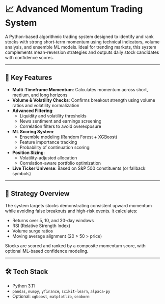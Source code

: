 # 📈 Advanced Momentum Trading System

A Python-based algorithmic trading system designed to identify and rank stocks with strong short-term momentum using technical indicators, volume analysis, and ensemble ML models. Ideal for trending markets, this system complements mean-reversion strategies and outputs daily stock candidates with confidence scores.

---

## 🚀 Key Features

- **Multi-Timeframe Momentum**: Calculates momentum across short, medium, and long horizons
- **Volume & Volatility Checks**: Confirms breakout strength using volume ratios and volatility normalization
- **Advanced Filtering**:
  - Liquidity and volatility thresholds
  - News sentiment and earnings screening
  - Correlation filters to avoid overexposure
- **ML Scoring System**:
  - Ensemble modeling (Random Forest + XGBoost)
  - Feature importance tracking
  - Probability of continuation scoring
- **Position Sizing**:
  - Volatility-adjusted allocation
  - Correlation-aware portfolio optimization
- **Live Ticker Universe**: Based on S&P 500 constituents (or fallback symbols)

---

## 🧠 Strategy Overview

The system targets stocks demonstrating consistent upward momentum while avoiding false breakouts and high-risk events. It calculates:

- Returns over 5, 10, and 20-day windows  
- RSI (Relative Strength Index)  
- Volume surge ratios  
- Moving average alignment (20 > 50 > price)

Stocks are scored and ranked by a composite momentum score, with optional ML-based confidence modeling.

---

## 🛠️ Tech Stack

- Python 3.11  
- `pandas`, `numpy`, `yfinance`, `scikit-learn`, `alpaca-py`  
- Optional: `xgboost`, `matplotlib`, `seaborn`



